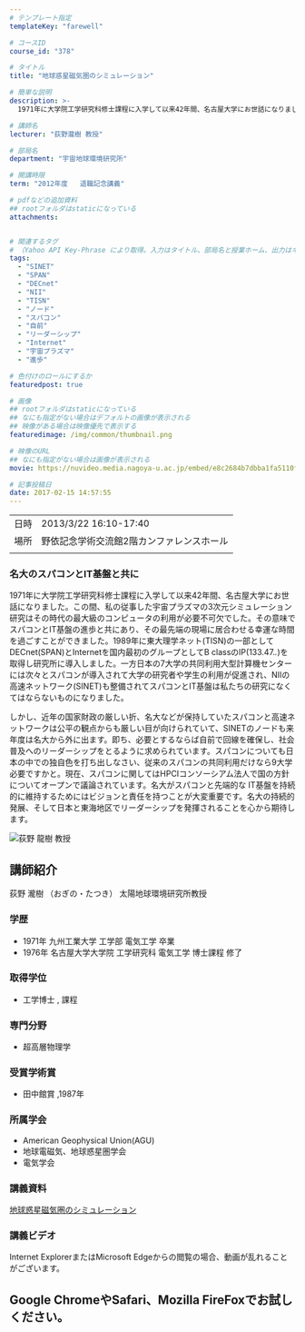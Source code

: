```yaml
---
# テンプレート指定
templateKey: "farewell"

# コースID
course_id: "378"

# タイトル
title: "地球惑星磁気圏のシミュレーション"

# 簡単な説明
description: >-
  1971年に大学院工学研究科修士課程に入学して以来42年間、名古屋大学にお世話になりました。この間、私の従事した宇宙プラズマの3次元シミュレーション研究はその時代の最大級のコンピュータの利用が必要不可欠でした。その意味でスパコンとIT基盤の進歩と共にあり、その最先端の現場に居合わせる幸運な時間を過ごすことができました。1989年に東大理学ネット(TISN)の一部として DECnet(SPAN) ....

# 講師名
lecturer: "荻野瀧樹 教授"

# 部局名
department: "宇宙地球環境研究所"

# 開講時限
term: "2012年度	退職記念講義"

# pdfなどの追加資料
## rootフォルダはstaticになっている
attachments:


# 関連するタグ
# （Yahoo API Key-Phrase により取得。入力はタイトル、部局名と授業ホーム、出力はキーフレーズ（tags））
tags:
  - "SINET"
  - "SPAN"
  - "DECnet"
  - "NII"
  - "TISN"
  - "ノード"
  - "スパコン"
  - "自前"
  - "リーダーシップ"
  - "Internet"
  - "宇宙プラズマ"
  - "進歩"

# 色付けのロールにするか
featuredpost: true

# 画像
## rootフォルダはstaticになっている
## なにも指定がない場合はデフォルトの画像が表示される
## 映像がある場合は映像優先で表示する
featuredimage: /img/common/thumbnail.png

# 映像のURL
## なにも指定がない場合は画像が表示される
movie: https://nuvideo.media.nagoya-u.ac.jp/embed/e8c2684b7dbba1fa5110fda9e8ae159ef62624aa

# 記事投稿日
date: 2017-02-15 14:57:55
---
```


|   |   |
|---|---|
| 日時 | 2013/3/22  16:10-17:40 |
| 場所 | 野依記念学術交流館2階カンファレンスホール |
|   |   |


### 名大のスパコンとIT基盤と共に

1971年に大学院工学研究科修士課程に入学して以来42年間、名古屋大学にお世話になりました。この間、私の従事した宇宙プラズマの3次元シミュレーション研究はその時代の最大級のコンピュータの利用が必要不可欠でした。その意味でスパコンとIT基盤の進歩と共にあり、その最先端の現場に居合わせる幸運な時間を過ごすことができました。1989年に東大理学ネット(TISN)の一部として DECnet(SPAN)とInternetを国内最初のグループとしてB classのIP(133.47.*.*)を取得し研究所に導入しました。一方日本の7大学の共同利用大型計算機センターには次々とスパコンが導入されて大学の研究者や学生の利用が促進され、NIIの高速ネットワーク(SINET)も整備されてスパコンとIT基盤は私たちの研究になくてはならないものになりました。

しかし、近年の国家財政の厳しい折、名大などが保持していたスパコンと高速ネットワークは公平の観点からも厳しい目が向けられていて、SINETのノードも来年度は名大から外に出ます。即ち、必要とするならば自前で回線を確保し、社会普及へのリーダーシップをとるように求められています。スパコンについても日本の中での独自色を打ち出しなさい、従来のスパコンの共同利用だけなら9大学必要ですかと。現在、スパコンに関してはHPCIコンソーシアム法人で国の方針についてオープンで議論されています。名大がスパコンと先端的な IT基盤を持続的に維持するためにはビジョンと責任を持つことが大変重要です。名大の持続的発展、そして日本と東海地区でリーダーシップを発揮されることを心から期待します。


![荻野 龍樹 教授](https://ocw.nagoya-u.jp/files/378/s_H24ogino_facephoto.jpg) 

## 講師紹介

荻野 瀧樹 （おぎの・たつき） 太陽地球環境研究所教授

### 学歴

* 1971年 九州工業大学 工学部 電気工学 卒業
* 1976年 名古屋大学大学院 工学研究科 電気工学 博士課程 修了

### 取得学位

* 工学博士 , 課程

### 専門分野

* 超高層物理学

### 受賞学術賞

* 田中館賞 ,1987年

### 所属学会

* American Geophysical Union(AGU)
* 地球電磁気、地球惑星圏学会
* 電気学会


### 講義資料

[地球惑星磁気圏のシミュレーション](https://ocw.nagoya-u.jp/files/378/H24ogino.pdf) 

### 講義ビデオ




Internet ExplorerまたはMicrosoft Edgeからの閲覧の場合、動画が乱れることがございます。

Google ChromeやSafari、Mozilla FireFoxでお試しください。
-----